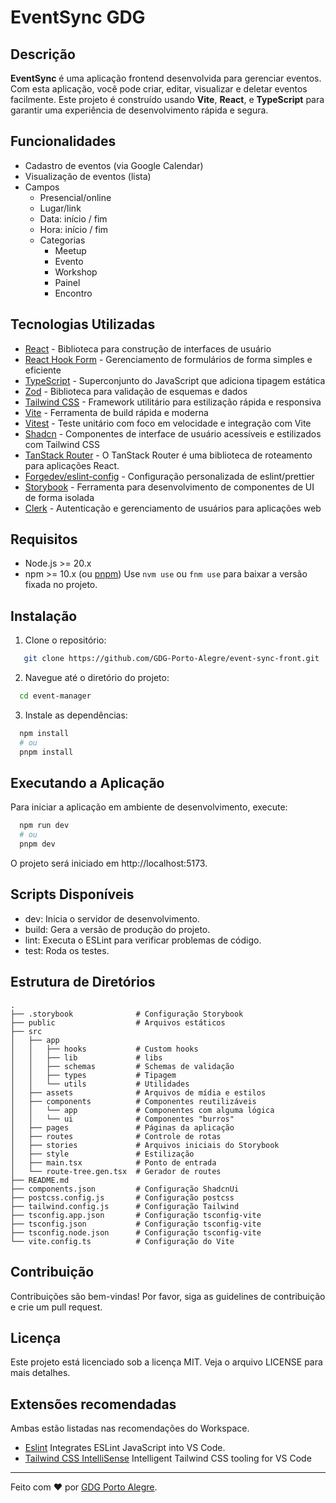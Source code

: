 # EventSync GDG

## Descrição

**EventSync** é uma aplicação frontend desenvolvida para gerenciar eventos. Com esta aplicação, você pode criar, editar, visualizar e deletar eventos facilmente. Este projeto é construído usando **Vite**, **React**, e **TypeScript** para garantir uma experiência de desenvolvimento rápida e segura.

## Funcionalidades

- ⁠Cadastro de eventos (via Google Calendar)
- ⁠Visualização de eventos (lista)
- ⁠Campos
  - Presencial/online
  - Lugar/link
  - Data: início / fim
  - Hora: início / fim
  - Categorias
    - Meetup
    - Evento
    - Workshop
    - Painel
    - Encontro


## Tecnologias Utilizadas

- [React](https://reactjs.org/) - Biblioteca para construção de interfaces de usuário
- [React Hook Form](https://react-hook-form.com/) - Gerenciamento de formulários de forma simples e eficiente
- [TypeScript](https://www.typescriptlang.org/) - Superconjunto do JavaScript que adiciona tipagem estática
- [Zod](https://zod.dev/) - Biblioteca para validação de esquemas e dados
- [Tailwind CSS](https://tailwindcss.com/) - Framework utilitário para estilização rápida e responsiva
- [Vite](https://vitejs.dev/) - Ferramenta de build rápida e moderna
- [Vitest](https://vitest.dev/) - Teste unitário com foco em velocidade e integração com Vite
- [Shadcn](https://ui.shadcn.com/) - Componentes de interface de usuário acessíveis e estilizados com Tailwind CSS
- [TanStack Router](https://tanstack.com/router/latest) - O TanStack Router é uma biblioteca de roteamento para aplicações React.
- [Forgedev/eslint-config](https://www.npmjs.com/package/@forgedev-br/eslint-config) - Configuração personalizada de eslint/prettier
- [Storybook](https://storybook.js.org/) - Ferramenta para desenvolvimento de componentes de UI de forma isolada
- [Clerk](https://clerk.com/) - Autenticação e gerenciamento de usuários para aplicações web


## Requisitos

- Node.js >= 20.x
- npm >= 10.x (ou [pnpm](https://pnpm.io/))
Use `nvm use` ou `fnm use` para baixar a versão fixada no projeto.

## Instalação

1. Clone o repositório:
```bash
   git clone https://github.com/GDG-Porto-Alegre/event-sync-front.git
```

2. Navegue até o diretório do projeto:

```bash
  cd event-manager
```

3. Instale as dependências:

```bash
  npm install
  # ou
  pnpm install
```
## Executando a Aplicação
Para iniciar a aplicação em ambiente de desenvolvimento, execute:

```bash
  npm run dev
  # ou
  pnpm dev
```

O projeto será iniciado em http://localhost:5173.

## Scripts Disponíveis

- dev: Inicia o servidor de desenvolvimento.
- build: Gera a versão de produção do projeto.
- lint: Executa o ESLint para verificar problemas de código.
- test: Roda os testes.

## Estrutura de Diretórios

```text
.
├── .storybook              # Configuração Storybook
├── public                  # Arquivos estáticos
├── src
│   ├── app
│   │   ├── hooks           # Custom hooks
│   │   ├── lib             # libs
│   │   ├── schemas         # Schemas de validação
│   │   ├── types           # Tipagem
│   │   └── utils           # Utilidades
│   ├── assets              # Arquivos de mídia e estilos
│   ├── components          # Componentes reutilizáveis
│   │   └── app             # Componentes com alguma lógica
│   │   └── ui              # Componentes "burros"
│   ├── pages               # Páginas da aplicação
│   ├── routes              # Controle de rotas
│   ├── stories             # Arquivos iniciais do Storybook
│   ├── style               # Estilização
│   ├── main.tsx            # Ponto de entrada
│   └── route-tree.gen.tsx  # Gerador de routes
├── README.md
├── components.json         # Configuração ShadcnUi
├── postcss.config.js       # Configuração postcss
├── tailwind.config.js      # Configuração Tailwind
├── tsconfig.app.json       # Configuração tsconfig-vite
├── tsconfig.json           # Configuração tsconfig-vite
├── tsconfig.node.json      # Configuração tsconfig-vite
└── vite.config.ts          # Configuração do Vite
```

## Contribuição

Contribuições são bem-vindas! Por favor, siga as guidelines de contribuição e crie um pull request.

## Licença

Este projeto está licenciado sob a licença MIT. Veja o arquivo LICENSE para mais detalhes.

## Extensões recomendadas

Ambas estão listadas nas recomendações do Workspace.

- [Eslint](https://marketplace.visualstudio.com/items?itemName=dbaeumer.vscode-eslint) Integrates ESLint JavaScript into VS Code.
- [Tailwind CSS IntelliSense](https://marketplace.visualstudio.com/items?itemName=bradlc.vscode-tailwindcss) Intelligent Tailwind CSS tooling for VS Code

---

Feito com ❤️ por [GDG Porto Alegre](https://github.com/GDG-Porto-Alegre).